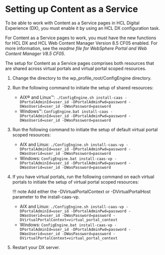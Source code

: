 # Setting up Content as a Service

To be able to work with Content as a Service pages in HCL Digital Experience (DX), you must enable it by using an HCL DX configuration task.

For Content as a Service pages to work, you must have the new functions for HCL DX and HCL Web Content Manager Version 8.5 CF05 enabled. For more information, see the *readme file for WebSphere Portal and Web Content Manager V8.5 CF05*.

The setup for Content as a Service pages comprises both resources that are shared across virtual portals and virtual portal scoped resources.

1.  Change the directory to the wp_profile_root/ConfigEngine directory. 

2.  Run the following command to initiate the setup of shared resources:

    -   AIX® and Linux™: `./ConfigEngine.sh install-caas -DPortalAdminId=user_id -DPortalAdminPwd=password -DWasUserid=user_id -DWasPassword=password`
    -   Windows™: `ConfigEngine.bat install-caas -DPortalAdminId=user_id -DPortalAdminPwd=password -DWasUserid=user_id -DWasPassword=password`
    
3.  Run the following command to initiate the setup of default virtual portal scoped resources:

    -   AIX and Linux: `./ConfigEngine.sh install-caas-vp -DPortalAdminId=user_id -DPortalAdminPwd=password -DWasUserid=user_id -DWasPassword=password`
    -   Windows: `ConfigEngine.bat install-caas-vp -DPortalAdminId=user_id -DPortalAdminPwd=password -DWasUserid=user_id -DWasPassword=password`

4.  If you have virtual portals, run the following command on each virtual portals to initiate the setup of virtual portal scoped resources:

    !!! note
        Add either the -DVirtualPortalContext or -DVirtualPortalHost parameter to the install-caas-vp.

    -   AIX and Linux: `./ConfigEngine.sh install-caas-vp -DPortalAdminId=user_id -DPortalAdminPwd=password -DWasUserid=user_id -DWasPassword=password -DVirtualPortalContext=virtual_portal_context`
    -   Windows: `ConfigEngine.bat install-caas-vp -DPortalAdminId=user_id -DPortalAdminPwd=password -DWasUserid=user_id -DWasPassword=password -DVirtualPortalContext=virtual_portal_context`

5.  Restart your DX server.



